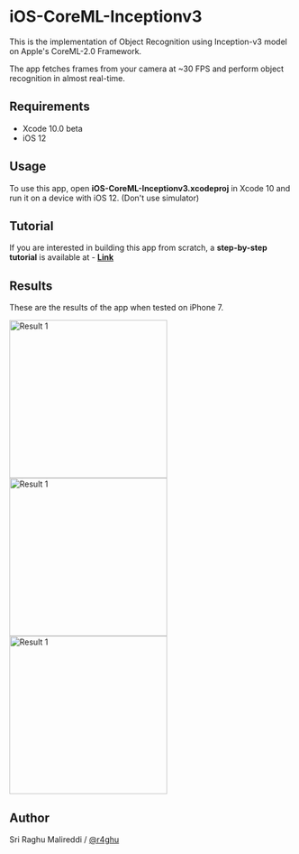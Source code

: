 # iOS-CoreML-Inceptionv3

This is the implementation of Object Recognition using Inception-v3 model on Apple's CoreML-2.0 Framework.

The app fetches frames from your camera at ~30 FPS and perform object recognition in almost real-time.

## Requirements

- Xcode 10.0 beta 
- iOS 12

## Usage

To use this app, open **iOS-CoreML-Inceptionv3.xcodeproj** in Xcode 10 and run it on a device with iOS 12. (Don't use simulator)

## Tutorial

If you are interested in building this app from scratch, a **step-by-step tutorial** is available at - [**Link**](https://sriraghu.com/2017/06/15/computer-vision-in-ios-object-recognition/)

## Results

These are the results of the app when tested on iPhone 7. 

<img src="https://github.com/r4ghu/iOS-CoreML-Inceptionv3/blob/master/Screenshots/IMG_0013.jpg" alt="Result 1" width="280"> <img src="https://github.com/r4ghu/iOS-CoreML-Inceptionv3/blob/master/Screenshots/IMG_0014.jpg" alt="Result 1" width="280"> <img src="https://github.com/r4ghu/iOS-CoreML-Inceptionv3/blob/master/Screenshots/IMG_0015.jpg" alt="Result 1" width="280">

## Author

Sri Raghu Malireddi / [@r4ghu](https://sriraghu.com)
